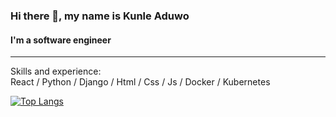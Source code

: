 ### Hi there 👋, my name is Kunle Aduwo
#### I'm a software engineer
<hr class="dotted">
Skills and experience: <br>
React / Python / Django / Html / Css / Js / Docker / Kubernetes

[![Top Langs](https://github-readme-stats.vercel.app/api/top-langs/?username=kunleaduwo&layout=compact)](https://github.com/anuraghazra/github-readme-stats)




 

 

